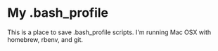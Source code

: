 # My .bash_profile

This is a place to save .bash_profile scripts. I'm running Mac OSX with homebrew, rbenv, and git.
